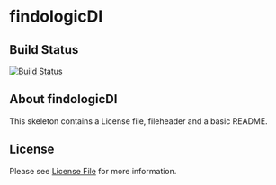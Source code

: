 # findologicDI

## Build Status
[![Build Status](https://travis-ci.com/Weegy/findologicDiShopware.svg?token=1qGFPdWPzx1HT2AiCoC7&branch=master)](https://travis-ci.com/Weegy/findologicDiShopware)

## About findologicDI
This skeleton contains a License file, fileheader and a basic README.

## License

Please see [License File](LICENSE) for more information.